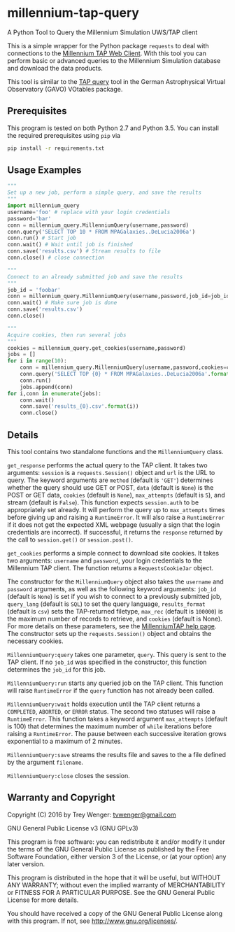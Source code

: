 # millennium-tap-query
A Python Tool to Query the Millennium Simulation UWS/TAP client

This is a simple wrapper for the Python package `requests` to deal
with connections to the [Millennium TAP Web
Client](http://galformod.mpa-garching.mpg.de/millenniumtap/).  With
this tool you can perform basic or advanced queries to the Millennium
Simulation database and download the data products.

This tool is similar to the [TAP
query](http://svn.ari.uni-heidelberg.de/svn/gavo/python/trunk/docs/tapquery.rstx)
tool in the German Astrophysical Virtual Observatory (GAVO) VOtables
package.

## Prerequisites

This program is tested on both Python 2.7 and Python 3.5. You can
install the required prerequisites using `pip` via
```bash
pip install -r requirements.txt
```

## Usage Examples
```python
"""
Set up a new job, perform a simple query, and save the results
"""
import millennium_query
username='foo' # replace with your login credentials
password='bar'
conn = millennium_query.MillenniumQuery(username,password)
conn.query('SELECT TOP 10 * FROM MPAGalaxies..DeLucia2006a')
conn.run() # Start job
conn.wait() # Wait until job is finished
conn.save('results.csv') # Stream results to file
conn.close() # close connection
```

```python
"""
Connect to an already submitted job and save the results
"""
job_id = 'foobar'
conn = millennium_query.MillenniumQuery(username,password,job_id=job_id)
conn.wait() # Make sure job is done
conn.save('results.csv')
conn.close()
```

```python
"""
Acquire cookies, then run several jobs
"""
cookies = millennium_query.get_cookies(username,password)
jobs = []
for i in range(10):
    conn = millennium_query.MillenniumQuery(username,password,cookies=cookies)
    conn.query('SELECT TOP {0} * FROM MPAGalaxies..DeLucia2006a'.format(i))
    conn.run()
    jobs.append(conn)
for i,conn in enumerate(jobs):
    conn.wait()
    conn.save('results_{0}.csv'.format(i))
    conn.close()
```

## Details

This tool contains two standalone functions and the `MillenniumQuery`
class.

`get_response` performs the actual query to the TAP client. It takes
two arguments: `session` is a `requests.Session()` object and `url` is
the URL to query. The keyword arguments are `method` (default is
`'GET'`) determines whether the query should use GET or POST, `data`
(default is `None`) is the POST or GET data, `cookies` (default is
`None`), `max_attempts` (default is `5`), and stream (default is
`False`). This function expects `session.auth` to be appropriately set
already. It will perform the query up to `max_attempts` times before
giving up and raising a `RuntimeError`. It will also raise a
`RuntimeError` if it does not get the expected XML webpage (usually a
sign that the login credentials are incorrect). If successful, it
returns the `response` returned by the call to `session.get()` or
`session.post()`.

`get_cookies` performs a simple connect to download site cookies.  It
takes two arguments: `username` and `password`, your login credentials
to the Millennium TAP client. The function returns a
`RequestsCookieJar` object.

The constructor for the `MillenniumQuery` object also takes the
`username` and `password` arguments, as well as the following keyword
arguments: `job_id` (default is `None`) is set if you wish to connect
to a previously submitted job, `query_lang` (default is `SQL`) to set
the query language, `results_format` (default is `csv`) sets the
TAP-returned filetype, `max_rec` (default is `100000`) is the maximum
number of records to retrieve, and `cookies` (default is None). For
more details on these parameters, see the [MillenniumTAP help
page](http://galformod.mpa-garching.mpg.de/millenniumtap/tapface/pages/help.jsp).
The constructor sets up the `requests.Session()` object and obtains
the necessary cookies.

`MillenniumQuery:query` takes one parameter, `query`. This query is
sent to the TAP client. If no `job_id` was specified in the
constructor, this function determines the `job_id` for this job.

`MillenniumQuery:run` starts any queried job on the TAP client. 
This function will raise `RuntimeError` if the `query` function has
not already been called.

`MillenniumQuery:wait` holds execution until the TAP client returns
a `COMPLETED`, `ABORTED`, or `ERROR` status. The second two statuses
will raise a `RuntimeError`. This function takes a keyword argument
`max_attempts` (default is 100) that determines the maximum number of
`while` iterations before raising a `RuntimeError`. The pause between
each successive iteration grows exponential to a maximum of 2 minutes.

`MillenniumQuery:save` streams the results file and saves to the a
file defined by the argument `filename`. 

`MillenniumQuery:close` closes the session.

## Warranty and Copyright

Copyright (C) 2016 by Trey Wenger: tvwenger@gmail.com

GNU General Public License v3 (GNU GPLv3)

This program is free software: you can redistribute it and/or modify
it under the terms of the GNU General Public License as published
by the Free Software Foundation, either version 3 of the License,
or (at your option) any later version.

This program is distributed in the hope that it will be useful,
but WITHOUT ANY WARRANTY; without even the implied warranty of
MERCHANTABILITY or FITNESS FOR A PARTICULAR PURPOSE.  See the
GNU General Public License for more details.

You should have received a copy of the GNU General Public License
along with this program.  If not, see <http://www.gnu.org/licenses/>.

